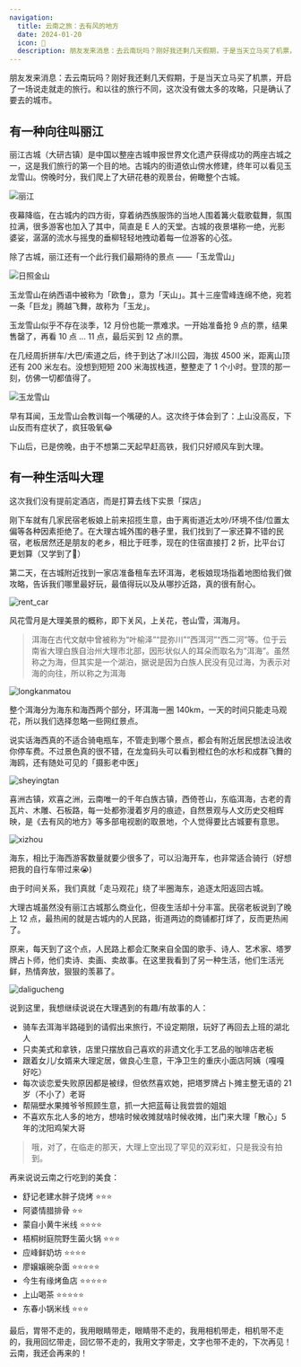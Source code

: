 ```yaml
---
navigation:
  title: 云南之旅：去有风的地方
  date: 2024-01-20
  icon: 🌲
  description: 朋友发来消息：去云南玩吗？刚好我还剩几天假期，于是当天立马买了机票，开启了一场说走就走的旅行。和以往的旅行不同，这次没有做太多的攻略，只是确认了要去的城市。
---
```


朋友发来消息：去云南玩吗？刚好我还剩几天假期，于是当天立马买了机票，开启了一场说走就走的旅行。和以往的旅行不同，这次没有做太多的攻略，只是确认了要去的城市。

## 有一种向往叫丽江

丽江古城（大研古镇）是中国以整座古城申报世界文化遗产获得成功的两座古城之一，这是我们旅行的第一个目的地。古城内的街道依山傍水修建，终年可以看见玉龙雪山。傍晚时分，我们爬上了大研花巷的观景台，俯瞰整个古城。

![丽江](/images/yunnan/lijiang.png)

夜幕降临，在古城内的四方街，穿着纳西族服饰的当地人围着篝火载歌载舞，氛围拉满，很多游客也加入了其中，简直是 E 人的天堂。古城的夜景堪称一绝，光影婆娑，潺潺的流水与摇曳的垂柳轻轻地拽动着每一位游客的心弦。

除了古城，丽江还有一个此行我们最期待的景点 ——「玉龙雪山」

![日照金山](/images/yunnan/rizhaojinshan.png)

玉龙雪山在纳西语中被称为「欧鲁」，意为「天山」。其十三座雪峰连绵不绝，宛若一条「巨龙」腾越飞舞，故称为「玉龙」。

玉龙雪山似乎不存在淡季，12 月份也能一票难求。一开始准备抢 9 点的票，结果售罄了，再看 10 点 ... 11 点，最后买到 12 点的票。

在几经周折拼车/大巴/索道之后，终于到达了冰川公园，海拔 4500 米，距离山顶还有 200 米左右。没想到短短 200 米海拔栈道，整整走了 1 个小时。登顶的那一刻，仿佛一切都值得了。

![玉龙雪山](/images/yunnan/yulongxueshan.png)

早有耳闻，玉龙雪山会教训每一个嘴硬的人。这次终于体会到了：上山没高反，下山反而有症状了，疯狂吸氧😂

下山后，已是傍晚，由于不想第二天起早赶高铁，我们只好顺风车到大理。

## 有一种生活叫大理

这次我们没有提前定酒店，而是打算去线下实景「探店」

刚下车就有几家民宿老板娘上前来招揽生意，由于离街道近太吵/环境不佳/位置太偏等各种因素拒绝了。在大理古城外围的巷子里，我们找到了一家还算不错的民宿，老板居然还是朋友的老乡，相比于旺季，现在的住宿直接打 2 折，比平台订更划算（又学到了🥳）

第二天，在古城附近找到一家店准备租车去环洱海，老板娘现场指着地图给我们做攻略，告诉我们哪里最好玩，最值得玩以及从哪抄近路，真的很有耐心。

![rent_car](/images/yunnan/rent_car.png)

风花雪月是大理美景的概称，即下关风，上关花，苍山雪，洱海月。

> 洱海在古代文献中曾被称为“叶榆泽”“昆弥川”“西洱河”“西二河”等。位于云南省大理白族自治州大理市北部，因形状似人的耳朵而取名为“洱海”。虽然称之为海，但其实是一个湖泊，据说是因为白族人民没有见过海，为表示对海的向往，所以称之为洱海

![longkanmatou](/images/yunnan/longkanmatou.png)

整个洱海分为海东和海西两个部分，环洱海一圈 140km，一天的时间只能走马观花，所以我们选择忽略一些网红景点。

说实话海西真的不适合骑电瓶车，不管走到哪个景点，都会有附近居民想法设法收你停车费。不过景色真的很不错，在龙龛码头可以看到橙红色的水杉和成群飞舞的海鸥，还有随处可见的「摄影老中医」

![sheyingtan](/images/yunnan/sheyingtan.png)

喜洲古镇，欢喜之洲，云南唯一的千年白族古镇，西倚苍山，东临洱海，古老的青瓦片、木雕、石板路，每一处都弥漫着岁月的痕迹，自然景观与人文历史交相辉映，是《去有风的地方》等多部电视剧的取景地，个人觉得要比古城要有意思。

![xizhou](/images/yunnan/xizhou.png)

海东，相比于海西游客数量就要少很多了，可以沿海开车，也非常适合骑行（好想把我的自行车带过来😭)

由于时间关系，我们真就「走马观花」绕了半圈海东，追逐太阳返回古城。

大理古城虽然没有丽江古城那么商业化，但夜生活却十分丰富。民宿老板说到了晚上 12 点，最热闹的就是古城内的人民路，街道两边的商铺都打烊了，反而更热闹了。

原来，每天到了这个点，人民路上都会汇聚来自全国的歌手、诗人、艺术家、塔罗牌占卜师，他们卖诗、卖画、卖故事。在这里我看到了另一种生活，他们生活光鲜，热情奔放，狠狠的羡慕了。

![daligucheng](/images/yunnan/daligucheng.png)

说到这里，我想继续说说在大理遇到的有趣/有故事的人：

* 骑车去洱海半路碰到的请假出来旅行，不设定期限，玩好了再回去上班的湖北人
* 只卖美式和拿铁，店里只摆放自己喜欢的非遗文化手工艺品的咖啡店老板
* 跟着女儿/女婿来大理定居，做良心生意，干净卫生的重庆小面店阿姨（嘎嘎好吃）
* 每次谈恋爱失败原因都是被绿，但依然喜欢她，把塔罗牌占卜摊主整无语的 21 岁（不小了）老哥
* 帮隔壁水果摊爷爷照顾生意，抓一大把蓝莓让我尝尝的姐姐
* 不喜欢东北人多的地方，想啥时候收摊就啥时候收摊，出门来大理「散心」5 年的沈阳鸡架大哥

> 哦，对了，在临走的那天，大理上空出现了罕见的双彩虹，只是我没有拍到。

再来说说云南之行吃到的美食：

* 舒记老建水胖子烧烤 ⭐⭐⭐
* 阿婆情腊排骨 ⭐⭐
* 蒙自小黄牛米线 ⭐⭐⭐⭐
* 梧桐树庭院野生菌火锅 ⭐⭐⭐
* 应峰鲜奶坊 ⭐⭐⭐⭐
* 廖嬢嬢碗杂面 ⭐⭐⭐⭐⭐
* 今生有缘烤鱼店 ⭐⭐⭐⭐⭐
* 上山喝茶 ⭐⭐⭐⭐⭐
* 东春小锅米线 ⭐⭐⭐

最后，胃带不走的，我用眼睛带走，眼睛带不走的，我用相机带走，相机带不走的，我用回忆带走，回忆带不走的，我用文字带走，文字也带不走的，下次再见！云南，我还会再来的！
